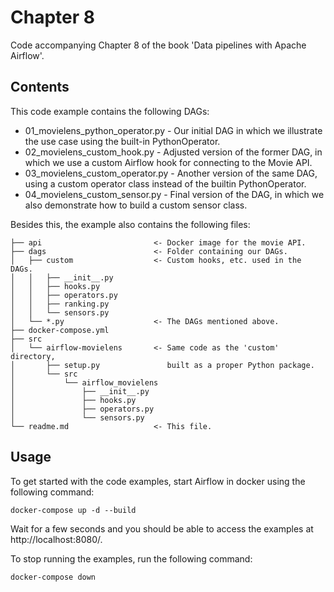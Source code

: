 # Chapter 8

Code accompanying Chapter 8 of the book 'Data pipelines with Apache Airflow'.

## Contents

This code example contains the following DAGs:

- 01_movielens_python_operator.py - Our initial DAG in which we illustrate the use case using the built-in PythonOperator.
- 02_movielens_custom_hook.py - Adjusted version of the former DAG, in which we use a custom Airflow hook for connecting to the Movie API.
- 03_movielens_custom_operator.py - Another version of the same DAG, using a custom operator class instead of the builtin PythonOperator.
- 04_movielens_custom_sensor.py - Final version of the DAG, in which we also demonstrate how to build a custom sensor class.

Besides this, the example also contains the following files:

```
├── api                         <- Docker image for the movie API.
├── dags                        <- Folder containing our DAGs.
│   ├── custom                  <- Custom hooks, etc. used in the DAGs.
│   │   ├── __init__.py
│   │   ├── hooks.py
│   │   ├── operators.py
│   │   ├── ranking.py
│   │   └── sensors.py
│   └── *.py                    <- The DAGs mentioned above.
├── docker-compose.yml
├── src
│   └── airflow-movielens       <- Same code as the 'custom' directory,
│       ├── setup.py               built as a proper Python package.
│       └── src
│           └── airflow_movielens
│               ├── __init__.py
│               ├── hooks.py
│               ├── operators.py
│               └── sensors.py
└── readme.md                   <- This file.
```

## Usage

To get started with the code examples, start Airflow in docker using the following command:

    docker-compose up -d --build

Wait for a few seconds and you should be able to access the examples at http://localhost:8080/.

To stop running the examples, run the following command:

    docker-compose down

